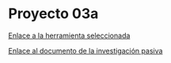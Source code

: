 # Proyecto 03a

[Enlace a la herramienta seleccionada](https://github.com/IES-Rafael-Alberti/G3-HACKING-ETICO/blob/main/proyecto_3/PHE_herr_OSINT.md)

[Enlace al documento de la investigación pasiva](https://github.com/IES-Rafael-Alberti/G3-HACKING-ETICO/blob/main/proyecto_3/Proyecto_03B.md)
